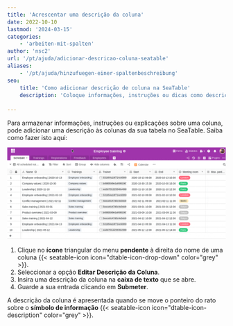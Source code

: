 ```yaml
---
title: 'Acrescentar uma descrição da coluna'
date: 2022-10-10
lastmod: '2024-03-15'
categories:
    - 'arbeiten-mit-spalten'
author: 'nsc2'
url: '/pt/ajuda/adicionar-descricao-coluna-seatable'
aliases:
    - '/pt/ajuda/hinzufuegen-einer-spaltenbeschreibung'
seo:
    title: 'Como adicionar descrição de coluna na SeaTable'
    description: 'Coloque informações, instruções ou dicas como descrição em cada coluna – edição fácil e acesso rápido clicando no ícone de info.'

---
```


Para armazenar informações, instruções ou explicações sobre uma coluna, pode adicionar uma descrição às colunas da sua tabela no SeaTable. Saiba como fazer isto aqui:

![Acrescentar uma descrição da coluna](images/how-to-add-a-coloumn-description.gif)

1. Clique no **ícone** triangular do menu **pendente** à direita do nome de uma coluna {{< seatable-icon icon="dtable-icon-drop-down" color="grey" >}}.
2. Seleccionar a opção **Editar Descrição da Coluna**.
3. Insira uma descrição da coluna na **caixa de texto** que se abre.
4. Guarde a sua entrada clicando em **Submeter**.

A descrição da coluna é apresentada quando se move o ponteiro do rato sobre o **símbolo de informação** {{< seatable-icon icon="dtable-icon-description" color="grey" >}}.
